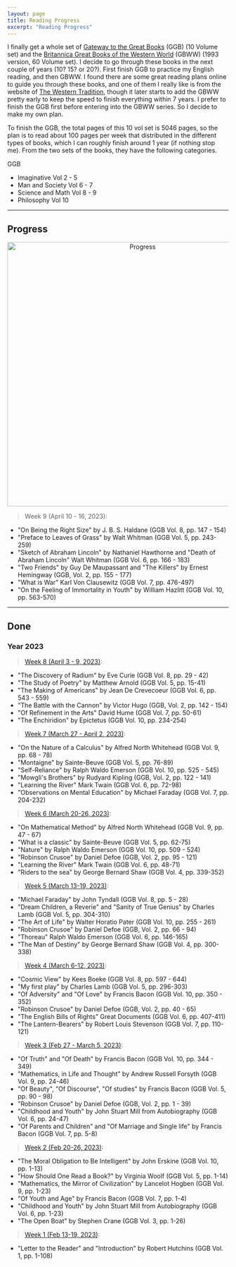 ```yaml
---
layout: page
title: Reading Progress
excerpt: "Reading Progress"
---
```


I finally get a whole set of [Gateway to the Great Books](https://en.wikipedia.org/wiki/Gateway_to_the_Great_Books) (GGB) (10 Volume set) and the [Britannica Great Books of the Western World](https://en.wikipedia.org/wiki/Great_Books_of_the_Western_World#Second_edition) (GBWW) (1993 version, 60 Volume set). I decide to go through these books in the next couple of years (10? 15? or 20?). First finish GGB to practice my English reading, and then GBWW. I found there are some great reading plans online to guide you through these books, and one of them I really like is from the website of [The Western Tradition](https://westerntradition.wordpress.com/great-books-project/great-books-project-post-index/), though it later starts to add the GBWW pretty early to keep the speed to finish everything within 7 years. I prefer to finish the GGB first before entering into the GBWW series. So I decide to make my own plan. 

To finish the GGB, the total pages of this 10 vol set is 5046 pages, so the plan is to read about 100 pages per week that distributed in the different types of books, which I can roughly finish around 1 year (if nothing stop me). From the two sets of the books, they have the following categories. 

 GGB
 * Imaginative Vol 2 - 5
 * Man and Society Vol 6 - 7
 * Science and Math Vol 8 - 9 
 * Philosophy Vol 10

---

## Progress

<center><img src="https://github.com/qingkaikong/qingkaikong.github.io/raw/main/images/progress.jpg" alt="Progress" style="width: 600px;"/></center>

> Week 9 (April 10 - 16, 2023): 

* "On Being the Right Size" by J. B. S. Haldane (GGB Vol. 8, pp. 147 - 154)   
* "Preface to Leaves of Grass" by Walt Whitman (GGB  Vol. 5, pp. 243-259)    
* "Sketch of Abraham Lincoln" by Nathaniel Hawthorne and "Death of Abraham Lincoln" Walt Whitman (GGB Vol. 6, pp. 166 - 183)   
* "Two Friends" by Guy De Maupassant and "The Killers" by Ernest Hemingway (GGB, Vol. 2, pp. 155 - 177)
* "What is War" Karl Von Clausewitz (GGB Vol. 7, pp. 476-497)  
* "On the Feeling of Immortality in Youth" by William Hazlitt (GGB Vol. 10, pp. 563-570)  
  
---

## Done

### Year 2023

> [Week 8 (April 3 - 9, 2023)](https://qingkaikong.github.io/GGB_notes/GGB_week8/): 

* "The Discovery of Radium" by Eve Curie (GGB Vol. 8, pp. 29 - 42)   
* "The Study of Poetry" by Matthew Arnold (GGB  Vol. 5, pp. 15-41)    
* "The Making of Americans" by Jean De Crevecoeur (GGB Vol. 6, pp. 543 - 559)   
* "The Battle with the Cannon" by Victor Hugo (GGB, Vol. 2, pp. 142 - 154)
* "Of Refinement in the Arts" David Hume (GGB Vol. 7, pp. 50-61)  
* "The Enchiridion" by Epictetus (GGB Vol. 10, pp. 234-254)  

> [Week 7 (March 27 - April 2, 2023)](https://qingkaikong.github.io/GGB_notes/GGB_week7/): 

* "On the Nature of a Calculus" by Alfred North Whitehead (GGB Vol. 9, pp. 68 - 78)   
* "Montaigne" by Sainte-Beuve (GGB  Vol. 5, pp. 76-89)    
* "Self-Reliance" by Ralph Waldo Emerson (GGB Vol. 10, pp. 525 - 545)   
* "Mowgli's Brothers" by Rudyard Kipling (GGB, Vol. 2, pp. 122 - 141)
* "Learning the River" Mark Twain (GGB Vol. 6, pp. 72-98)  
* "Observations on Mental Education" by Michael Faraday (GGB Vol. 7, pp. 204-232)  

> [Week 6 (March 20-26, 2023)](https://qingkaikong.github.io/GGB_notes/GGB_week6/): 

* "On Mathematical Method" by Alfred North Whitehead (GGB Vol. 9, pp. 47 - 67)   
* "What is a classic" by Sainte-Beuve (GGB  Vol. 5, pp. 62-75)    
* "Nature" by Ralph Waldo Emerson (GGB Vol. 10, pp. 509 - 524)   
* "Robinson Crusoe" by Daniel Defoe (GGB, Vol. 2, pp. 95 - 121)
* "Learning the River" Mark Twain (GGB Vol. 6, pp. 48-71)  
* "Riders to the sea" by George Bernard Shaw (GGB Vol. 4, pp. 339-352)  

> [Week 5 (March 13-19, 2023)](https://qingkaikong.github.io/GGB_notes/GGB_week5/): 

* "Michael Faraday" by John Tyndall (GGB Vol. 8, pp. 5 - 28)   
* "Dream Children, a Reverie" and "Sanity of True Genius" by Charles Lamb (GGB  Vol. 5, pp. 304-310)    
* "The Art of Life" by Walter Horatio Pater (GGB Vol. 10, pp. 255 - 261)   
* "Robinson Crusoe" by Daniel Defoe (GGB, Vol. 2, pp. 66 - 94)
* "Thoreau" Ralph Waldo Emerson (GGB Vol. 6, pp. 146-165)  
* "The Man of Destiny" by George Bernard Shaw (GGB Vol. 4, pp. 300-338)  

> [Week 4 (March 6-12, 2023)](https://qingkaikong.github.io/GGB_notes/GGB_week4/): 

* "Cosmic View" by Kees Boeke (GGB Vol. 8, pp. 597 - 644)   
* "My first play" by Charles Lamb (GGB  Vol. 5, pp. 296-303)    
* "Of Adversity" and "Of Love" by Francis Bacon (GGB Vol. 10, pp. 350 - 352)   
* "Robinson Crusoe" by Daniel Defoe (GGB, Vol. 2, pp. 40 - 65)
* "The English Bills of Rights" Great Documents (GGB Vol. 6, pp. 407-411)  
* "The Lantern-Bearers" by Robert Louis Stevenson (GGB Vol. 7, pp. 110-121)  

> [Week 3 (Feb 27 - March 5, 2023)](https://qingkaikong.github.io/GGB_notes/GGB_week3/):  

* "Of Truth" and "Of Death" by Francis Bacon (GGB Vol. 10, pp. 344 - 349)   
* "Mathematics, in Life and Thought" by Andrew Russell Forsyth (GGB  Vol. 9, pp. 24-46)    
* "Of Beauty", "Of Discourse", "Of studies" by Francis Bacon (GGB Vol. 5, pp. 90 - 98)   
* "Robinson Crusoe" by Daniel Defoe (GGB, Vol. 2, pp. 1 - 39)
* "Childhood and Youth" by John Stuart Mill from Autobiography (GGB Vol. 6, pp. 24-47)  
* "Of Parents and Children" and "Of Marriage and Single life" by Francis Bacon (GGB Vol. 7, pp. 5-8)  

> [Week 2 (Feb 20-26, 2023)](https://qingkaikong.github.io/GGB_notes/GGB_week2/): 

* "The Moral Obligation to Be Intelligent" by John Erskine (GGB Vol. 10, pp. 1-13)    
* "How Should One Read a Book?" by Virginia Woolf (GGB Vol. 5, pp. 1-14)    
* "Mathematics, the Mirror of Civilization" by Lancelot Hogben (GGB Vol. 9, pp. 1-23)   
* "Of Youth and Age" by Francis Bacon (GGB Vol. 7, pp. 1-4)    
* "Childhood and Youth" by John Stuart Mill from Autobiography (GGB Vol. 6, pp. 1-23)    
* "The Open Boat" by Stephen Crane (GGB Vol. 3, pp. 1-26)   

> [Week 1 (Feb 13-19, 2023)](https://qingkaikong.github.io/GGB_notes/GGB_week1/):

* "Letter to the Reader" and "Introduction" by Robert Hutchins (GGB Vol. 1, pp. 1-108)  